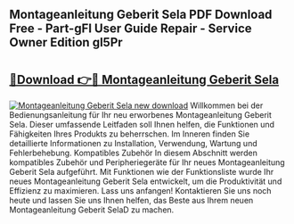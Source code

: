 ## Montageanleitung Geberit Sela PDF Download Free - Part-gFI User Guide Repair - Service Owner Edition gl5Pr

# <h2><a href="http://df8lepe.blite.top/?on=Montageanleitung+Geberit+Sela">🔗Download 👉🔴 Montageanleitung Geberit Sela</a></h2>

[![Montageanleitung Geberit Sela new download](https://i.imgur.com/lujVjoI.png)](http://df8lepe.blite.top/?on=Montageanleitung+Geberit+Sela)
Willkommen bei der Bedienungsanleitung für Ihr neu erworbenes Montageanleitung Geberit Sela. Dieser umfassende Leitfaden soll Ihnen helfen, die Funktionen und Fähigkeiten Ihres Produkts zu beherrschen. Im Inneren finden Sie detaillierte Informationen zu Installation, Verwendung, Wartung und Fehlerbehebung. Kompatibles Zubehör In diesem Abschnitt werden kompatibles Zubehör und Peripheriegeräte für Ihr neues Montageanleitung Geberit Sela aufgeführt. Mit Funktionen wie der Funktionsliste wurde Ihr neues Montageanleitung Geberit Sela entwickelt, um die Produktivität und Effizienz zu maximieren. Lass uns anfangen! Kontaktieren Sie uns noch heute und lassen Sie uns Ihnen helfen, das Beste aus Ihrem neuen Montageanleitung Geberit SelaD zu machen.
